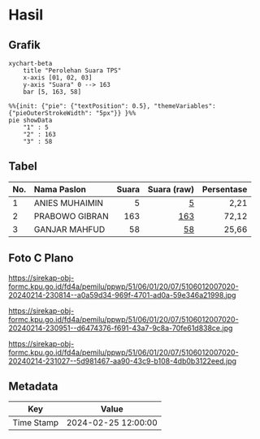 # Hasil

## Grafik

```mermaid
xychart-beta
    title "Perolehan Suara TPS"
    x-axis [01, 02, 03]
    y-axis "Suara" 0 --> 163
    bar [5, 163, 58]
```

```mermaid
%%{init: {"pie": {"textPosition": 0.5}, "themeVariables": {"pieOuterStrokeWidth": "5px"}} }%%
pie showData
    "1" : 5
    "2" : 163
    "3" : 58
```

## Tabel

| No. | Nama Paslon    | Suara | Suara (raw) | Persentase |
|:--- |:-------------- | -----:| -----------:| ----------:|
| 1   | ANIES MUHAIMIN | 5     | [5][p-1]    | 2,21       |
| 2   | PRABOWO GIBRAN | 163   | [163][p-2]  | 72,12      |
| 3   | GANJAR MAHFUD  | 58    | [58][p-3]   | 25,66      |


[p-1]: https://github.com/gigit-pemilu/pemilu-2024-51-bali/blob/main/pilpres/hitung-suara/sub/51-bali/sub/06-bangli/sub/01-susut/sub/2007-tiga/sub/020-tps/sub/paslon-1.txt
[p-2]: https://github.com/gigit-pemilu/pemilu-2024-51-bali/blob/main/pilpres/hitung-suara/sub/51-bali/sub/06-bangli/sub/01-susut/sub/2007-tiga/sub/020-tps/sub/paslon-2.txt
[p-3]: https://github.com/gigit-pemilu/pemilu-2024-51-bali/blob/main/pilpres/hitung-suara/sub/51-bali/sub/06-bangli/sub/01-susut/sub/2007-tiga/sub/020-tps/sub/paslon-3.txt

## Foto C Plano

https://sirekap-obj-formc.kpu.go.id/fd4a/pemilu/ppwp/51/06/01/20/07/5106012007020-20240214-230814--a0a59d34-969f-4701-ad0a-59e346a21998.jpg

https://sirekap-obj-formc.kpu.go.id/fd4a/pemilu/ppwp/51/06/01/20/07/5106012007020-20240214-230951--d6474376-f691-43a7-9c8a-70fe61d838ce.jpg

https://sirekap-obj-formc.kpu.go.id/fd4a/pemilu/ppwp/51/06/01/20/07/5106012007020-20240214-231027--5d981467-aa90-43c9-b108-4db0b3122eed.jpg


## Metadata

| Key        | Value               |
| ---------- | ------------------- |
| Time Stamp | 2024-02-25 12:00:00 |



